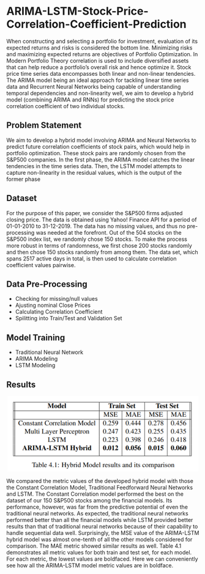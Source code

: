 # ARIMA-LSTM-Stock-Price-Correlation-Coefficient-Prediction
When constructing and selecting a portfolio for investment, evaluation of its expected returns and risks is considered the bottom line. Minimizing risks and maximizing expected returns are objectives of Portfolio Optimization. In Modern Portfolio Theory correlation is used to include diversified assets that can help reduce a portfolio’s overall risk and hence optimize it. Stock price time series data encompasses both linear and non-linear tendencies. The ARIMA model being an ideal approach for tackling linear time series data and Recurrent Neural Networks being capable of understanding temporal dependencies and non-linearity well, we aim to develop a hybrid model (combining ARIMA and RNNs) for predicting the stock price correlation coefficient of two individual stocks.

## Problem Statement 
We aim to develop a hybrid model involving ARIMA and Neural Networks to predict future correlation coefficients of stock pairs, which would help in portfolio optimization. These stock pairs are randomly chosen from the S&P500 companies. In the first phase, the ARIMA model catches the linear tendencies in the time series data. Then, the LSTM model attempts to capture non-linearity in the residual values, which is the output of the former phase

## Dataset 
For the purpose of this paper, we consider the S&P500 firms adjusted closing price. The data is obtained using Yahoo! Finance API for a period of 01-01-2010 to 31-12-2019. The data has no missing values, and thus no pre-processing was needed at the forefront. Out of the 504 stocks on the S&P500 index list, we randomly chose 150 stocks. To make the process more robust in terms of randomness, we first chose 200 stocks randomly and then chose 150 stocks randomly from among them. The data set, which spans 2517 active days in total, is then used to calculate correlation coefficient values pairwise.

## Data Pre-Processing
- Checking for missing/null values
- Ajusting nominal Close Prices
- Calculating Correlation Coefficient 
- Spilitting into Train/Test and Validation Set

## Model Training
- Traditional Neural Network
- ARIMA Modeling 
- LSTM Modeling 

## Results
<p align="center">
  <img src="https://github.com/Vaibhav-Sachdeva/Vaibhav-Sachdeva/blob/main/Images/arima.PNG" width="500"/>
</p>
We compared the metric values of the developed hybrid model with those the Constant Correlation Model, Traditional Feedforward Neural Networks and LSTM. The Constant Correlation model performed the best on the dataset of our 150 S&P500 stocks among the financial models. Its performance, however, was far from the predictive potential of even the traditional neural networks. As expected, the traditional neural networks performed better than all the financial models while LSTM provided better results than that of traditional neural networks because of their capability to handle sequential data well. Surprisingly, the MSE value of the ARIMA-LSTM hybrid model was
almost one-tenth of all the other models considered for comparison. The MAE metric showed similar results as well. Table 4.1 demonstrates all metric values for both train and test set, for each model. For each metric, the lowest values are boldfaced. Here we can conveniently see how all the ARIMA-LSTM model metric values are in boldface.


